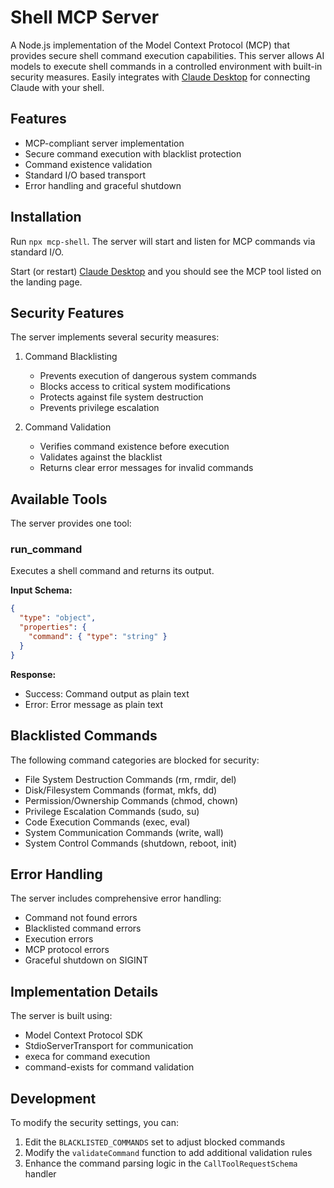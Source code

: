 # Shell MCP Server

A Node.js implementation of the Model Context Protocol (MCP) that provides secure shell command execution capabilities. This server allows AI models to execute shell commands in a controlled environment with built-in security measures. Easily integrates with [Claude Desktop](https://claude.ai/download) for connecting Claude with your shell.

## Features

- MCP-compliant server implementation
- Secure command execution with blacklist protection
- Command existence validation
- Standard I/O based transport
- Error handling and graceful shutdown

## Installation

Run `npx mcp-shell`. The server will start and listen for MCP commands via standard I/O.

Start (or restart) [Claude Desktop](https://claude.ai/download) and you should see the MCP tool listed on the landing page.

## Security Features

The server implements several security measures:

1. Command Blacklisting

   - Prevents execution of dangerous system commands
   - Blocks access to critical system modifications
   - Protects against file system destruction
   - Prevents privilege escalation

2. Command Validation
   - Verifies command existence before execution
   - Validates against the blacklist
   - Returns clear error messages for invalid commands

## Available Tools

The server provides one tool:

### run_command

Executes a shell command and returns its output.

**Input Schema:**

```json
{
  "type": "object",
  "properties": {
    "command": { "type": "string" }
  }
}
```

**Response:**

- Success: Command output as plain text
- Error: Error message as plain text

## Blacklisted Commands

The following command categories are blocked for security:

- File System Destruction Commands (rm, rmdir, del)
- Disk/Filesystem Commands (format, mkfs, dd)
- Permission/Ownership Commands (chmod, chown)
- Privilege Escalation Commands (sudo, su)
- Code Execution Commands (exec, eval)
- System Communication Commands (write, wall)
- System Control Commands (shutdown, reboot, init)

## Error Handling

The server includes comprehensive error handling:

- Command not found errors
- Blacklisted command errors
- Execution errors
- MCP protocol errors
- Graceful shutdown on SIGINT

## Implementation Details

The server is built using:

- Model Context Protocol SDK
- StdioServerTransport for communication
- execa for command execution
- command-exists for command validation

## Development

To modify the security settings, you can:

1. Edit the `BLACKLISTED_COMMANDS` set to adjust blocked commands
2. Modify the `validateCommand` function to add additional validation rules
3. Enhance the command parsing logic in the `CallToolRequestSchema` handler
